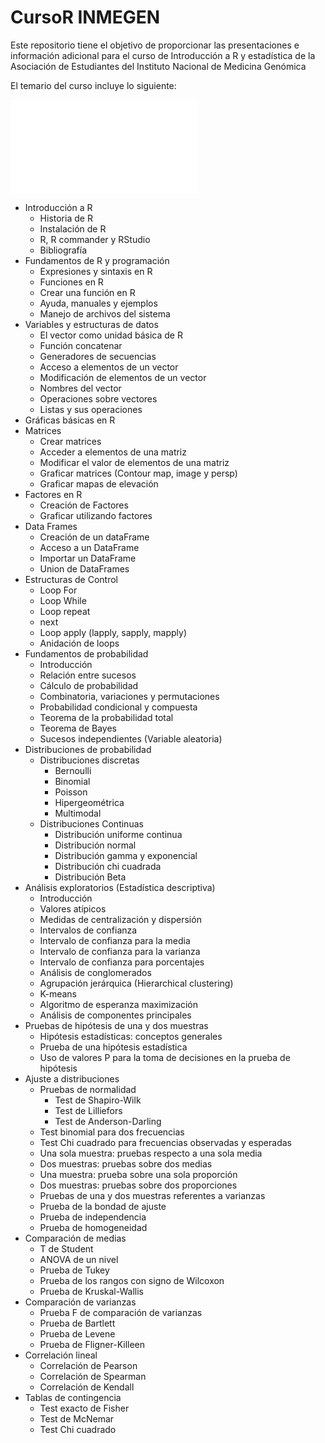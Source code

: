 # CursoR INMEGEN
Este repositorio tiene el objetivo de proporcionar las presentaciones e información adicional para el curso de Introducción a R y estadística de la Asociación de Estudiantes del Instituto Nacional de Medicina Genómica

El temario del curso incluye lo siguiente:

![Presentaci\'on 1](./Presentación1.html)
* Introducción a R 
  - Historia de R
  - Instalación de R
  - R, R commander y RStudio
  - Bibliografía 
* Fundamentos de R y programación
  - Expresiones y sintaxis en R
  - Funciones en R
  - Crear una función en R
  - Ayuda, manuales y ejemplos 
  - Manejo de archivos del sistema
* Variables y estructuras de datos
  - El vector como unidad básica de R
  - Función concatenar
  - Generadores de secuencias
  - Acceso a elementos de un vector
  - Modificación de elementos de un vector
  - Nombres del vector
  - Operaciones sobre vectores
  - Listas y sus operaciones
* Gráficas básicas en R
* Matrices
  - Crear matrices
  - Acceder a elementos de una matriz
  - Modificar el valor de elementos de una matriz
  - Graficar matrices (Contour map, image y persp)
  - Graficar mapas de elevación
* Factores en R
  - Creación de Factores
  - Graficar utilizando factores
* Data Frames
  - Creación de un dataFrame
  - Acceso a un DataFrame
  - Importar un DataFrame
  - Union de DataFrames
* Estructuras de Control 
  - Loop For
  - Loop While
  - Loop repeat 
  - next
  - Loop apply (lapply, sapply, mapply)
  - Anidación de loops 
* Fundamentos de probabilidad
  - Introducción
  - Relación entre sucesos
  - Cálculo de probabilidad
  - Combinatoria, variaciones y permutaciones
  - Probabilidad condicional y compuesta
  - Teorema de la probabilidad total
  - Teorema de Bayes
  - Sucesos independientes (Variable aleatoria)
* Distribuciones de probabilidad
  - Distribuciones discretas
    - Bernoulli
    - Binomial
    - Poisson
    - Hipergeométrica
    - Multimodal
  - Distribuciones Continuas
    - Distribución uniforme continua
    - Distribución normal
    - Distribución gamma y exponencial
    - Distribución chi cuadrada
    - Distribución Beta
* Análisis exploratorios (Estadística descriptiva)
  - Introducción
  - Valores atípicos
  - Medidas de centralización y dispersión
  - Intervalos de confianza
  - Intervalo de confianza para la media
  - Intervalo de confianza para la varianza
  - Intervalo de confianza para porcentajes 
  - Análisis de conglomerados
  - Agrupación jerárquica (Hierarchical clustering)
  - K-means
  - Algoritmo de esperanza maximización
  - Análisis de componentes principales 
* Pruebas de hipótesis de una y dos muestras
  - Hipótesis estadísticas: conceptos generales
  - Prueba de una hipótesis estadística
  - Uso de valores P para la toma de decisiones en la prueba de hipótesis
* Ajuste a distribuciones
  - Pruebas de normalidad
    - Test de Shapiro-Wilk
    - Test de Lilliefors
    - Test de Anderson-Darling
  - Test binomial para dos frecuencias
  - Test Chi cuadrado para frecuencias observadas y esperadas
  - Una sola muestra: pruebas respecto a una sola media
  - Dos muestras: pruebas sobre dos medias
  - Una muestra: prueba sobre una sola proporción
  - Dos muestras: pruebas sobre dos proporciones
  - Pruebas de una y dos muestras referentes a varianzas
  - Prueba de la bondad de ajuste
  - Prueba de independencia
  - Prueba de homogeneidad
* Comparación de medias
  - T de Student
  - ANOVA de un nivel
  - Prueba de Tukey
  - Prueba de los rangos con signo de Wilcoxon
  - Prueba de Kruskal-Wallis
* Comparación de varianzas
  - Prueba F de comparación de varianzas
  - Prueba de Bartlett
  - Prueba de Levene
  - Prueba de Fligner-Killeen
* Correlación lineal
  - Correlación de Pearson
  - Correlación de Spearman
  - Correlación de Kendall
* Tablas de contingencia
  - Test exacto de Fisher
  - Test de McNemar
  - Test Chi cuadrado

